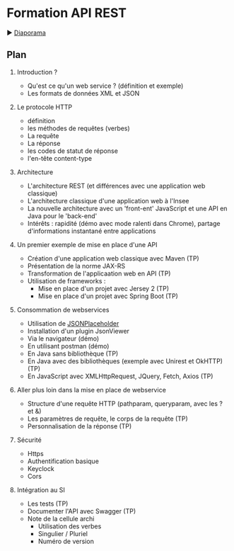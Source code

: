 # Formation API REST

:arrow_forward: [Diaporama](https://gaetan-varlet.github.io/formation-api-rest/)

## Plan

1. Introduction ?
	- Qu'est ce qu'un web service ? (définition et exemple)
    - Les formats de données XML et JSON

2. Le protocole HTTP
    - définition
    - les méthodes de requêtes (verbes)
    - La requête
    - La réponse
    - les codes de statut de réponse
    - l'en-tête content-type

3. Architecture 
    - L'architecture REST (et différences avec une application web classique)
    - L'architecture classique d'une application web à l'Insee
    - La nouvelle architecture avec un 'front-ent' JavaScript et une API en Java pour le 'back-end'
    - Intérêts : rapidité (démo avec mode ralenti dans Chrome), partage d'informations instantané entre applications
    
2. Un premier exemple de mise en place d'une API
    - Création d'une application web classique avec Maven (TP)
    - Présentation de la norme JAX-RS
    - Transformation de l'applicaation web en API (TP)
    - Utilisation de frameworks :
        - Mise en place d'un projet avec Jersey 2 (TP)
        - Mise en place d'un projet avec Spring Boot (TP)

3. Consommation de webservices
    - Utilisation de [JSONPlaceholder](https://jsonplaceholder.typicode.com/)
    - Installation d'un plugin JsonViewer
    - Via le navigateur (démo)
    - En utilisant postman (démo)
    - En Java sans bibliothèque (TP)
    - En Java avec des bibliothèques (exemple avec Unirest et OkHTTP) (TP)
    - En JavaScript avec XMLHttpRequest, JQuery, Fetch, Axios (TP)

4. Aller plus loin dans la mise en place de webservice
    - Structure d'une requête HTTP (pathparam, queryparam, avec les ? et &)
    - Les paramètres de requête, le corps de la requête (TP)
    - Personnalisation de la réponse (TP)

5. Sécurité
    - Https
    - Authentification basique
    - Keyclock
    - Cors

6. Intégration au SI
    - Les tests (TP)
    - Documenter l'API avec Swagger (TP)
    - Note de la cellule archi
        - Utilisation des verbes
        - Singulier / Pluriel
        - Numéro de version